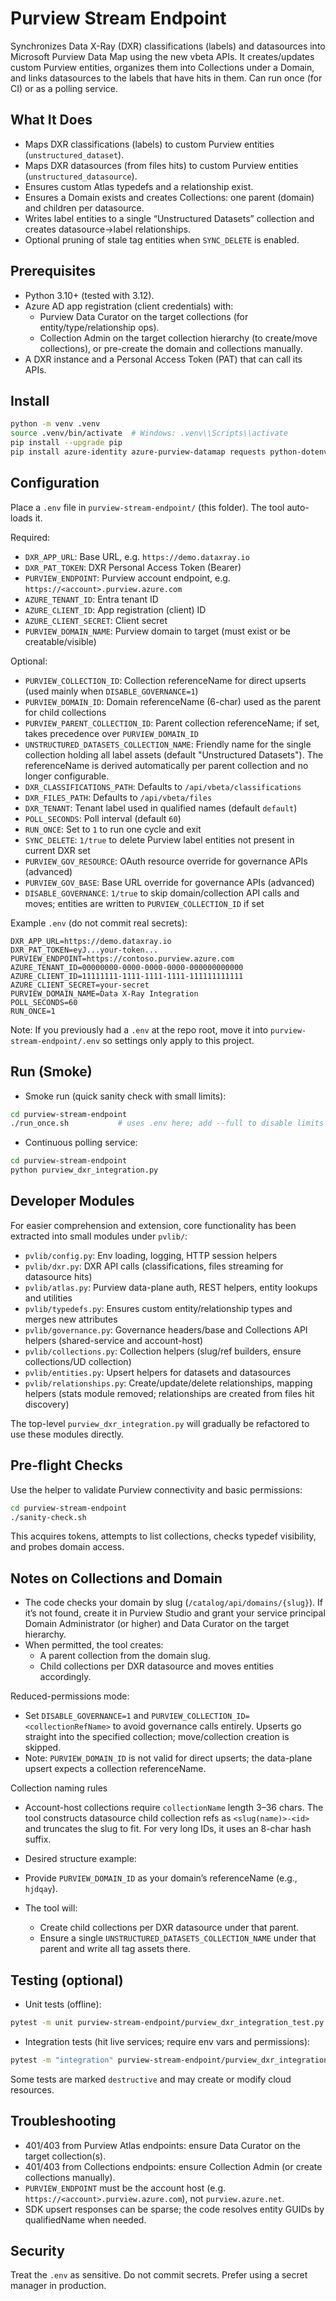 # Purview Stream Endpoint

Synchronizes Data X-Ray (DXR) classifications (labels) and datasources into Microsoft Purview Data Map using the new vbeta APIs. It creates/updates custom Purview entities, organizes them into Collections under a Domain, and links datasources to the labels that have hits in them. Can run once (for CI) or as a polling service.

## What It Does
- Maps DXR classifications (labels) to custom Purview entities (`unstructured_dataset`).
- Maps DXR datasources (from files hits) to custom Purview entities (`unstructured_datasource`).
- Ensures custom Atlas typedefs and a relationship exist.
- Ensures a Domain exists and creates Collections: one parent (domain) and children per datasource.
- Writes label entities to a single “Unstructured Datasets” collection and creates datasource→label relationships.
- Optional pruning of stale tag entities when `SYNC_DELETE` is enabled.

## Prerequisites
- Python 3.10+ (tested with 3.12).
- Azure AD app registration (client credentials) with:
  - Purview Data Curator on the target collections (for entity/type/relationship ops).
  - Collection Admin on the target collection hierarchy (to create/move collections), or pre-create the domain and collections manually.
- A DXR instance and a Personal Access Token (PAT) that can call its APIs.

## Install
```bash
python -m venv .venv
source .venv/bin/activate  # Windows: .venv\\Scripts\\activate
pip install --upgrade pip
pip install azure-identity azure-purview-datamap requests python-dotenv
```

## Configuration
Place a `.env` file in `purview-stream-endpoint/` (this folder). The tool auto-loads it.

Required:
- `DXR_APP_URL`: Base URL, e.g. `https://demo.dataxray.io`
- `DXR_PAT_TOKEN`: DXR Personal Access Token (Bearer)
- `PURVIEW_ENDPOINT`: Purview account endpoint, e.g. `https://<account>.purview.azure.com`
- `AZURE_TENANT_ID`: Entra tenant ID
- `AZURE_CLIENT_ID`: App registration (client) ID
- `AZURE_CLIENT_SECRET`: Client secret
- `PURVIEW_DOMAIN_NAME`: Purview domain to target (must exist or be creatable/visible)

 Optional:
 - `PURVIEW_COLLECTION_ID`: Collection referenceName for direct upserts (used mainly when `DISABLE_GOVERNANCE=1`)
 - `PURVIEW_DOMAIN_ID`: Domain referenceName (6-char) used as the parent for child collections
- `PURVIEW_PARENT_COLLECTION_ID`: Parent collection referenceName; if set, takes precedence over `PURVIEW_DOMAIN_ID`
- `UNSTRUCTURED_DATASETS_COLLECTION_NAME`: Friendly name for the single collection holding all label assets (default "Unstructured Datasets"). The referenceName is derived automatically per parent collection and no longer configurable.
- `DXR_CLASSIFICATIONS_PATH`: Defaults to `/api/vbeta/classifications`
- `DXR_FILES_PATH`: Defaults to `/api/vbeta/files`
- `DXR_TENANT`: Tenant label used in qualified names (default `default`)
- `POLL_SECONDS`: Poll interval (default `60`)
- `RUN_ONCE`: Set to `1` to run one cycle and exit
- `SYNC_DELETE`: `1/true` to delete Purview label entities not present in current DXR set
- `PURVIEW_GOV_RESOURCE`: OAuth resource override for governance APIs (advanced)
- `PURVIEW_GOV_BASE`: Base URL override for governance APIs (advanced)
- `DISABLE_GOVERNANCE`: `1/true` to skip domain/collection API calls and moves; entities are written to `PURVIEW_COLLECTION_ID` if set

Example `.env` (do not commit real secrets):
```dotenv
DXR_APP_URL=https://demo.dataxray.io
DXR_PAT_TOKEN=eyJ...your-token...
PURVIEW_ENDPOINT=https://contoso.purview.azure.com
AZURE_TENANT_ID=00000000-0000-0000-0000-000000000000
AZURE_CLIENT_ID=11111111-1111-1111-1111-111111111111
AZURE_CLIENT_SECRET=your-secret
PURVIEW_DOMAIN_NAME=Data X-Ray Integration
POLL_SECONDS=60
RUN_ONCE=1
```

Note: If you previously had a `.env` at the repo root, move it into `purview-stream-endpoint/.env` so settings only apply to this project.

## Run (Smoke)
- Smoke run (quick sanity check with small limits):
```bash
cd purview-stream-endpoint
./run_once.sh           # uses .env here; add --full to disable limits
```
- Continuous polling service:
```bash
cd purview-stream-endpoint
python purview_dxr_integration.py
```

## Developer Modules
For easier comprehension and extension, core functionality has been extracted into small modules under `pvlib/`:
- `pvlib/config.py`: Env loading, logging, HTTP session helpers
- `pvlib/dxr.py`: DXR API calls (classifications, files streaming for datasource hits)
- `pvlib/atlas.py`: Purview data-plane auth, REST helpers, entity lookups and utilities
- `pvlib/typedefs.py`: Ensures custom entity/relationship types and merges new attributes
- `pvlib/governance.py`: Governance headers/base and Collections API helpers (shared-service and account-host)
- `pvlib/collections.py`: Collection helpers (slug/ref builders, ensure collections/UD collection)
- `pvlib/entities.py`: Upsert helpers for datasets and datasources
- `pvlib/relationships.py`: Create/update/delete relationships, mapping helpers
  (stats module removed; relationships are created from files hit discovery)

The top-level `purview_dxr_integration.py` will gradually be refactored to use these modules directly.

## Pre‑flight Checks
Use the helper to validate Purview connectivity and basic permissions:
```bash
cd purview-stream-endpoint
./sanity-check.sh
```
This acquires tokens, attempts to list collections, checks typedef visibility, and probes domain access.

## Notes on Collections and Domain
- The code checks your domain by slug (`/catalog/api/domains/{slug}`). If it’s not found, create it in Purview Studio and grant your service principal Domain Administrator (or higher) and Data Curator on the target hierarchy.
- When permitted, the tool creates:
  - A parent collection from the domain slug.
  - Child collections per DXR datasource and moves entities accordingly.

 Reduced-permissions mode:
 - Set `DISABLE_GOVERNANCE=1` and `PURVIEW_COLLECTION_ID=<collectionRefName>` to avoid governance calls entirely. Upserts go straight into the specified collection; move/collection creation is skipped.
- Note: `PURVIEW_DOMAIN_ID` is not valid for direct upserts; the data-plane upsert expects a collection referenceName.

Collection naming rules
- Account-host collections require `collectionName` length 3–36 chars. The tool constructs datasource child collection refs as `<slug(name)>-<id>` and truncates the slug to fit. For very long IDs, it uses an 8-char hash suffix.

- Desired structure example:
- Provide `PURVIEW_DOMAIN_ID` as your domain’s referenceName (e.g., `hjdqay`).
- The tool will:
  - Create child collections per DXR datasource under that parent.
  - Ensure a single `UNSTRUCTURED_DATASETS_COLLECTION_NAME` under that parent and write all tag assets there.

## Testing (optional)
- Unit tests (offline):
```bash
pytest -m unit purview-stream-endpoint/purview_dxr_integration_test.py -q
```
- Integration tests (hit live services; require env vars and permissions):
```bash
pytest -m "integration" purview-stream-endpoint/purview_dxr_integration_test.py -q
```
Some tests are marked `destructive` and may create or modify cloud resources.

## Troubleshooting
- 401/403 from Purview Atlas endpoints: ensure Data Curator on the target collection(s).
- 401/403 from Collections endpoints: ensure Collection Admin (or create collections manually).
- `PURVIEW_ENDPOINT` must be the account host (e.g. `https://<account>.purview.azure.com`), not `purview.azure.net`.
- SDK upsert responses can be sparse; the code resolves entity GUIDs by qualifiedName when needed.

## Security
Treat the `.env` as sensitive. Do not commit secrets. Prefer using a secret manager in production.
